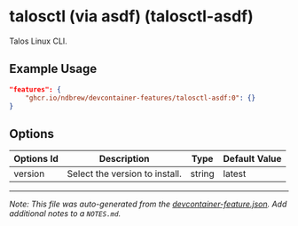 
# talosctl (via asdf) (talosctl-asdf)

Talos Linux CLI.

## Example Usage

```json
"features": {
    "ghcr.io/ndbrew/devcontainer-features/talosctl-asdf:0": {}
}
```

## Options

| Options Id | Description | Type | Default Value |
|-----|-----|-----|-----|
| version | Select the version to install. | string | latest |



---

_Note: This file was auto-generated from the [devcontainer-feature.json](devcontainer-feature.json).  Add additional notes to a `NOTES.md`._
